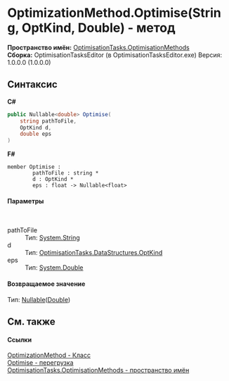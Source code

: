 # OptimizationMethod.Optimise(String, OptKind, Double) - метод
 

**Пространство имён:**&nbsp;<a href="N_OptimisationTasks_OptimisationMethods">OptimisationTasks.OptimisationMethods</a><br />**Сборка:**&nbsp;OptimisationTasksEditor (в OptimisationTasksEditor.exe) Версия: 1.0.0.0 (1.0.0.0)

## Синтаксис

**C#**<br />
``` C#
public Nullable<double> Optimise(
	string pathToFile,
	OptKind d,
	double eps
)
```

**F#**<br />
``` F#
member Optimise : 
        pathToFile : string * 
        d : OptKind * 
        eps : float -> Nullable<float> 

```


#### Параметры
&nbsp;<dl><dt>pathToFile</dt><dd>Тип:&nbsp;<a href="http://msdn2.microsoft.com/ru-ru/library/s1wwdcbf" target="_blank">System.String</a><br /></dd><dt>d</dt><dd>Тип:&nbsp;<a href="T_OptimisationTasks_DataStructures_OptKind">OptimisationTasks.DataStructures.OptKind</a><br /></dd><dt>eps</dt><dd>Тип:&nbsp;<a href="http://msdn2.microsoft.com/ru-ru/library/643eft0t" target="_blank">System.Double</a><br /></dd></dl>

#### Возвращаемое значение
Тип:&nbsp;<a href="http://msdn2.microsoft.com/ru-ru/library/b3h38hb0" target="_blank">Nullable</a>(<a href="http://msdn2.microsoft.com/ru-ru/library/643eft0t" target="_blank">Double</a>)

## См. также


#### Ссылки
<a href="T_OptimisationTasks_OptimisationMethods_OptimizationMethod">OptimizationMethod - Класс</a><br /><a href="Overload_OptimisationTasks_OptimisationMethods_OptimizationMethod_Optimise">Optimise - перегрузка</a><br /><a href="N_OptimisationTasks_OptimisationMethods">OptimisationTasks.OptimisationMethods - пространство имён</a><br />